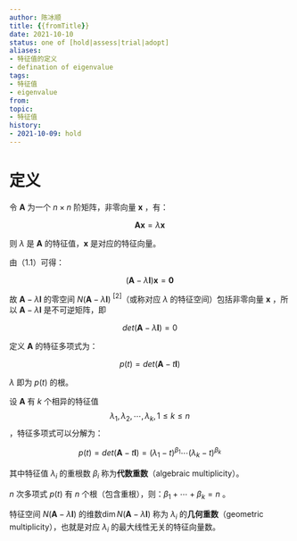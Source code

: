 ```yaml
---
author: 陈冰顺
title: {{fromTitle}}
date: 2021-10-10
status: one of [hold|assess|trial|adopt]
aliases: 
- 特征值的定义
- defination of eigenvalue
tags: 
- 特征值
- eigenvalue
from: 
topic:
- 特征值
history:
- 2021-10-09: hold
---
```



# 定义

令 $\pmb{A}$ 为一个 $n\times n$ 阶矩阵，非零向量 $\pmb{x}$ ，有：

$$\pmb{Ax}=\lambda\pmb{x}\tag{1.1}$$

则 $\lambda$ 是 $\pmb{A}$ 的特征值，$\pmb{x}$ 是对应的特征向量。

由（1.1）可得：

$$(\pmb{A}-\lambda\pmb{I})\pmb{x}=\pmb{0}\tag{1.2}$$

故 $\pmb{A}-\lambda\pmb{I}$ 的零空间 $N(\pmb{A}-\lambda\pmb{I})$
$^{[2]}$（或称对应 $\lambda$ 的特征空间）包括非零向量 $\pmb{x}$ ，所以
$\pmb{A}-\lambda\pmb{I}$ 是不可逆矩阵，即

$$det(\pmb{A}-\lambda\pmb{I})=0\tag{1.3}$$

定义 $\pmb{A}$ 的特征多项式为：

$$p(t)=det(\pmb{A}-t\pmb{I}) \tag{1.4}$$

$\lambda$ 即为 $p(t)$ 的根。

设 $\pmb{A}$ 有 $k$ 个相异的特征值
$$\lambda_1,\lambda_2,\cdots,\lambda_k,1\le k\le n$$
，特征多项式可以分解为：

$$p(t)=det(\pmb{A}-t\pmb{I})=(\lambda_1-t)^{\beta_1}\cdots(\lambda_k-t)^{\beta_k} \tag{1.5}$$

其中特征值 $\lambda_i$ 的重根数 $\beta_i$ 称为**代数重数**（algebraic
multiplicity）。

$n$ 次多项式 $p(t)$ 有 $n$
个根（包含重根），则：$\beta_1+\cdots+\beta_k=n$ 。

特征空间 $N(\pmb{A}-\lambda\pmb{I})$ 的维数$\dim N(\pmb{A}-\lambda\pmb{I})$ 称为 $\lambda_i$
的**几何重数**（geometric multiplicity），也就是对应 $\lambda_i$
的最大线性无关的特征向量数。